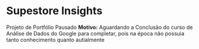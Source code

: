 # Supestore Insights
Projeto de Portfólio Pausado
**Motivo:** Aguardando a Conclusão do curso de Análise de Dados do Google para completar, pois na época não possuia tanto conhecimento quanto autialmente
